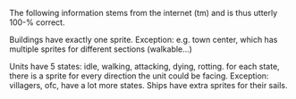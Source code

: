 The following information stems from the internet (tm) and is thus utterly 100-% correct.

Buildings have exactly one sprite.
	Exception: e.g. town center, which has multiple sprites for different sections (walkable...)

Units have 5 states: idle, walking, attacking, dying, rotting. for each state, there is a sprite for every direction the unit could be facing.
	Exception: villagers, ofc, have a lot more states.
	Ships have extra sprites for their sails.
